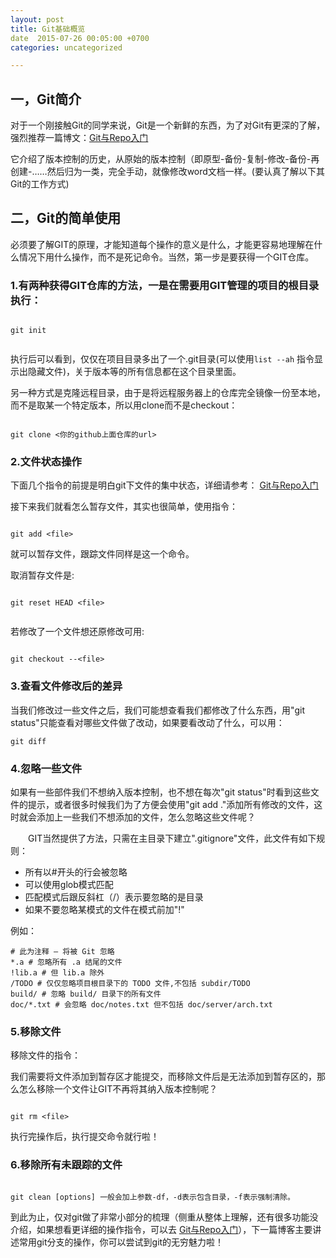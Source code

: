 ```yaml
---
layout: post
title: Git基础概览
date  2015-07-26 00:05:00 +0700
categories: uncategorized

---
```


## 一，Git简介

 对于一个刚接触Git的同学来说，Git是一个新鲜的东西，为了对Git有更深的了解，强烈推荐一篇博文：[Git与Repo入门](http://www.cnblogs.com/angeldevil/p/3238470.html)

它介绍了版本控制的历史，从原始的版本控制（即原型-备份-复制-修改-备份-再创建-……然后归为一类，完全手动，就像修改word文档一样。(要认真了解以下其Git的工作方式)

## 二，Git的简单使用

必须要了解GIT的原理，才能知道每个操作的意义是什么，才能更容易地理解在什么情况下用什么操作，而不是死记命令。当然，第一步是要获得一个GIT仓库。
### 1.有两种获得GIT仓库的方法，一是在需要用GIT管理的项目的根目录执行：

```

git init


```

执行后可以看到，仅仅在项目目录多出了一个.git目录(可以使用`list --ah` 指令显示出隐藏文件)，关于版本等的所有信息都在这个目录里面。

另一种方式是克隆远程目录，由于是将远程服务器上的仓库完全镜像一份至本地，而不是取某一个特定版本，所以用clone而不是checkout：

```

git clone <你的github上面仓库的url>

```
### 2.文件状态操作
下面几个指令的前提是明白git下文件的集中状态，详细请参考：  [Git与Repo入门](http://www.cnblogs.com/angeldevil/p/3238470.html)

接下来我们就看怎么暂存文件，其实也很简单，使用指令：

```

git add <file>

```

就可以暂存文件，跟踪文件同样是这一个命令。

取消暂存文件是:

```

git reset HEAD <file>


```

若修改了一个文件想还原修改可用:

```

git checkout --<file>

```

### 3.查看文件修改后的差异

当我们修改过一些文件之后，我们可能想查看我们都修改了什么东西，用"git status"只能查看对哪些文件做了改动，如果要看改动了什么，可以用：

```
git diff

```

### 4.忽略一些文件

如果有一些部件我们不想纳入版本控制，也不想在每次"git status"时看到这些文件的提示，或者很多时候我们为了方便会使用"git add ."添加所有修改的文件，这时就会添加上一些我们不想添加的文件，怎么忽略这些文件呢？

　　GIT当然提供了方法，只需在主目录下建立".gitignore"文件，此文件有如下规则：

- 所有以#开头的行会被忽略
- 可以使用glob模式匹配
- 匹配模式后跟反斜杠（/）表示要忽略的是目录
- 如果不要忽略某模式的文件在模式前加"!"

例如：

```
# 此为注释 – 将被 Git 忽略
*.a # 忽略所有 .a 结尾的文件
!lib.a # 但 lib.a 除外
/TODO # 仅仅忽略项目根目录下的 TODO 文件,不包括 subdir/TODO
build/ # 忽略 build/ 目录下的所有文件
doc/*.txt # 会忽略 doc/notes.txt 但不包括 doc/server/arch.txt

```

### 5.移除文件

移除文件的指令：

我们需要将文件添加到暂存区才能提交，而移除文件后是无法添加到暂存区的，那么怎么移除一个文件让GIT不再将其纳入版本控制呢？

```

git rm <file>

```
执行完操作后，执行提交命令就行啦！


### 6.移除所有未跟踪的文件

```

git clean [options] 一般会加上参数-df，-d表示包含目录，-f表示强制清除。

```

到此为止，仅对git做了非常小部分的梳理（侧重从整体上理解，还有很多功能没介绍，如果想看更详细的操作指令，可以去 [Git与Repo入门](http://www.cnblogs.com/angeldevil/p/3238470.html)），下一篇博客主要讲述常用git分支的操作，你可以尝试到git的无穷魅力啦！
